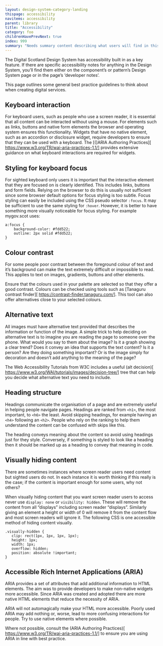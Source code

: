 ```yaml
---
layout: design-system-category-landing
thispage: accessibility
navitems: accessibility
parent: library
title: "Accessibility"
category: foo
childrenHavePrevNext: true
index: 999
summary: "Needs summary content describing what users will find in this category"
---
```



The Digital Scotland Design System has accessibility built in as a key feature. If there are specific accessibility notes for anything in the Design System, you’ll find them either on the component’s or pattern’s Design System page or in the page’s ‘developer notes’.

This page outlines some general best practice guidelines to think about when creating digital services.

## Keyboard interaction

For keyboard users, such as people who use a screen reader, it is essential that all content can be interacted without using a mouse. For elements such as links, buttons and native form elements the browser and operating system ensures this functionality. Widgets that have no native element, such as an accordion or disclosure widget, require developers to ensure that they can be used with a keyboard.
The [(]ARIA Authoring Practices][ https://www.w3.org/TR/wai-aria-practices-1.1/] provides extensive guidance on what keyboard interactions are required for widgets.

## Styling for keyboard focus

For sighted keyboard only users it is important that the interactive element that they are focused on is clearly identified. This includes links, buttons and form fields. Relying on the browser to do this is usually not sufficient since some browser default options for focus styling is too subtle.
Focus styling can easily be included using the CSS pseudo selector ```:focus```.
It may be sufficient to use the same styling for ```:hover```. However, it is better to have something more visually noticeable for focus styling. For example mygov.scot uses:

   ```
   a:focus {
       background-color: #fdd522;
       outline: 2px solid #fdd522;
   }
   ```

## Colour contrast

For some people poor contrast between the foreground colour of text and it’s background can make the text extremely difficult or impossible to read. This applies to text on images, gradients, buttons and other elements.

Ensure that the colours used in your palette are selected so that they offer a good contrast. Colours can be checked using tools such as [Tanaguru contrast finder][ https://contrast-finder.tanaguru.com/]. This tool can also offer alternatives close to your selected colours.

## Alternative text

All images must have alternative text provided that describes the information or function of the image. A simple trick to help deciding on alternative text is to imagine you are reading the page to someone over the phone. What would you say to them about the image? Is it a graph showing a clear trend? Does it convey an idea that supports the text content? Is it a person? Are they doing something important? Or is the image simply for decoration and doesn’t add anything to the meaning of the page?

The Web Accessibility Tutorials from W3C includes a useful (alt decision)[ https://www.w3.org/WAI/tutorials/images/decision-tree/] tree that can help you decide what alternative text you need to include.

## Heading structure

Headings communicate the organisation of a page and are extremely useful in helping people navigate pages. Headings are ranked from ```<h1>```, the most important, to ```<h6>``` the least. Avoid skipping headings, for example having an ```<h4>``` following an ```<h2>```. People who rely on the ranking to help them understand the content can be confused with skips like this.

The heading conveys meaning about the content so avoid using headings just for they style. Conversely, if something is styled to look like a heading then it should be marked up as a heading to convey that meaning in code.

## Visually hiding content

There are sometimes instances where screen reader users need content but sighted users do not. In each instance it is worth thinking if this really is the case; if the content is important enough for some users, why not others?

When visually hiding content that you want screen reader users to access never use ```display: none``` or ```visibility: hidden```. These will remove the content from all “displays” including screen reader “displays”. Similarly giving an element a height or width of 0 will remove it from the content flow and most screen readers will ignore it.
The following CSS is one accessible method of hiding content visually.

```
.visually-hidden {
   clip: rect(1px, 1px, 1px, 1px);
   height: 1px;
   width: 1px;
   overflow: hidden;
   position: absolute !important;
}

```

## Accessible Rich Internet Applications (ARIA)

ARIA provides a set of attributes that add additional information to HTML elements. The aim was to provide developers to make non-native widgets more accessible. Since ARIA was created and adopted there are more native HTML elements that reduce the necessity of ARIA.

ARIA will not automagically make your HTML more accessible. Poorly used ARIA may add nothing or, worse, lead to more confusing interactions for people.
Try to use native elements where possible.

Where not possible, consult the (ARIA Authoring Practices)[ https://www.w3.org/TR/wai-aria-practices-1.1/] to ensure you are using ARIA in line with best practice.
